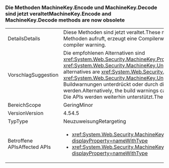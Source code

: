 ### <a name="machinekeyencode-and-machinekeydecode-methods-are-now-obsolete"></a><span data-ttu-id="7a30d-101">Die Methoden MachineKey.Encode und MachineKey.Decode sind jetzt veraltet</span><span class="sxs-lookup"><span data-stu-id="7a30d-101">MachineKey.Encode and MachineKey.Decode methods are now obsolete</span></span>

|   |   |
|---|---|
|<span data-ttu-id="7a30d-102">Details</span><span class="sxs-lookup"><span data-stu-id="7a30d-102">Details</span></span>|<span data-ttu-id="7a30d-103">Diese Methoden sind jetzt veraltet.</span><span class="sxs-lookup"><span data-stu-id="7a30d-103">These methods are now obsolete.</span></span> <span data-ttu-id="7a30d-104">Die Kompilierung von Code, der diese Methoden aufruft, erzeugt eine Compilerwarnung.</span><span class="sxs-lookup"><span data-stu-id="7a30d-104">Compilation of code that calls these methods produces a compiler warning.</span></span>|
|<span data-ttu-id="7a30d-105">Vorschlag</span><span class="sxs-lookup"><span data-stu-id="7a30d-105">Suggestion</span></span>|<span data-ttu-id="7a30d-106">Die empfohlenen Alternativen sind <xref:System.Web.Security.MachineKey.Protect(System.Byte[],System.String[])> und <xref:System.Web.Security.MachineKey.Unprotect(System.Byte[],System.String[])>.</span><span class="sxs-lookup"><span data-stu-id="7a30d-106">The recommended alternatives are <xref:System.Web.Security.MachineKey.Protect(System.Byte[],System.String[])> and <xref:System.Web.Security.MachineKey.Unprotect(System.Byte[],System.String[])>.</span></span> <span data-ttu-id="7a30d-107">Alternativ können die Buildwarnungen unterdrückt oder durch die Verwendung eines älteren Compilers vermieden werden.</span><span class="sxs-lookup"><span data-stu-id="7a30d-107">Alternatively, the build warnings can be suppressed, or they can be avoided by using an older compiler.</span></span> <span data-ttu-id="7a30d-108">Die APIs werden weiterhin unterstützt.</span><span class="sxs-lookup"><span data-stu-id="7a30d-108">The APIs are still supported.</span></span>|
|<span data-ttu-id="7a30d-109">Bereich</span><span class="sxs-lookup"><span data-stu-id="7a30d-109">Scope</span></span>|<span data-ttu-id="7a30d-110">Gering</span><span class="sxs-lookup"><span data-stu-id="7a30d-110">Minor</span></span>|
|<span data-ttu-id="7a30d-111">Version</span><span class="sxs-lookup"><span data-stu-id="7a30d-111">Version</span></span>|<span data-ttu-id="7a30d-112">4.5</span><span class="sxs-lookup"><span data-stu-id="7a30d-112">4.5</span></span>|
|<span data-ttu-id="7a30d-113">Typ</span><span class="sxs-lookup"><span data-stu-id="7a30d-113">Type</span></span>|<span data-ttu-id="7a30d-114">Neuzuweisung</span><span class="sxs-lookup"><span data-stu-id="7a30d-114">Retargeting</span></span>|
|<span data-ttu-id="7a30d-115">Betroffene APIs</span><span class="sxs-lookup"><span data-stu-id="7a30d-115">Affected APIs</span></span>|<ul><li><xref:System.Web.Security.MachineKey.Encode(System.Byte[],System.Web.Security.MachineKeyProtection)?displayProperty=nameWithType></li><li><xref:System.Web.Security.MachineKey.Decode(System.String,System.Web.Security.MachineKeyProtection)?displayProperty=nameWithType></li></ul>|

